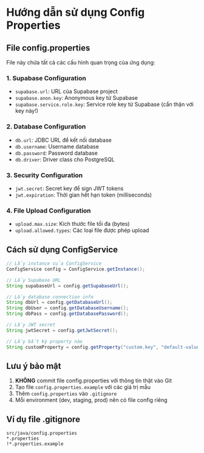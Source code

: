 # Hướng dẫn sử dụng Config Properties

## File config.properties
File này chứa tất cả các cấu hình quan trọng của ứng dụng:

### 1. Supabase Configuration
- `supabase.url`: URL của Supabase project
- `supabase.anon.key`: Anonymous key từ Supabase
- `supabase.service.role.key`: Service role key từ Supabase (cẩn thận với key này!)

### 2. Database Configuration
- `db.url`: JDBC URL để kết nối database
- `db.username`: Username database
- `db.password`: Password database
- `db.driver`: Driver class cho PostgreSQL

### 3. Security Configuration
- `jwt.secret`: Secret key để sign JWT tokens
- `jwt.expiration`: Thời gian hết hạn token (milliseconds)

### 4. File Upload Configuration
- `upload.max.size`: Kích thước file tối đa (bytes)
- `upload.allowed.types`: Các loại file được phép upload

## Cách sử dụng ConfigService

```java
// Lấy instance của ConfigService
ConfigService config = ConfigService.getInstance();

// Lấy Supabase URL
String supabaseUrl = config.getSupabaseUrl();

// Lấy database connection info
String dbUrl = config.getDatabaseUrl();
String dbUser = config.getDatabaseUsername();
String dbPass = config.getDatabasePassword();

// Lấy JWT secret
String jwtSecret = config.getJwtSecret();

// Lấy bất kỳ property nào
String customProperty = config.getProperty("custom.key", "default-value");
```

## Lưu ý bảo mật
1. **KHÔNG** commit file config.properties với thông tin thật vào Git
2. Tạo file `config.properties.example` với các giá trị mẫu
3. Thêm `config.properties` vào `.gitignore`
4. Mỗi environment (dev, staging, prod) nên có file config riêng

## Ví dụ file .gitignore
```
src/java/config.properties
*.properties
!*.properties.example
```